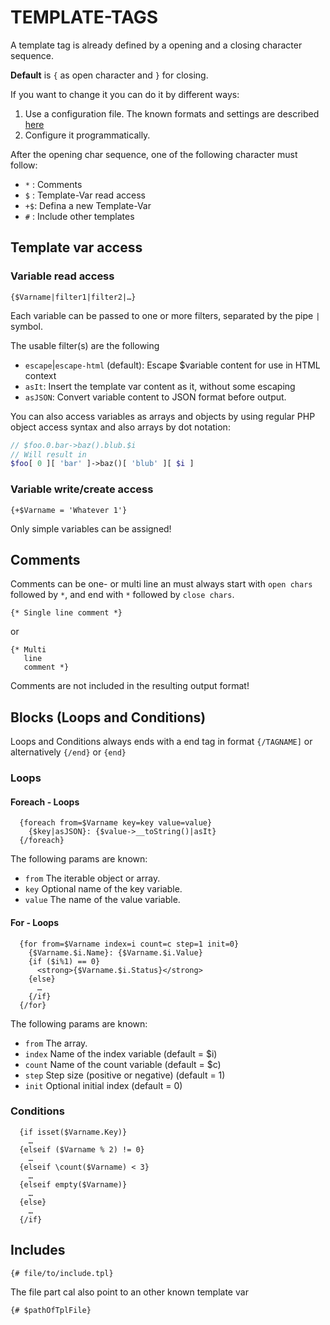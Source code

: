 # TEMPLATE-TAGS

A template tag is already defined by a opening and a closing character sequence.

**Default** is `{` as open character and `}` for closing.

If you want to change it you can do it by different ways:
 
1. Use a configuration file. The known formats and settings are described [here](/configuration-file.md)
2. Configure it programmatically.

After the opening char sequence, one of the following character must follow:

* `*` : Comments
* `$` : Template-Var read access
* `+$`: Defina a new Template-Var
* `#` : Include other templates


## Template var access


### Variable read access

```
{$Varname|filter1|filter2|…}
```

Each variable can be passed to one or more filters, separated by the pipe `|` symbol.

The usable filter(s) are the following

* `escape`|`escape-html` (default): Escape $variable content for use in HTML context
* `asIt`: Insert the template var content as it, without some escaping
* `asJSON`: Convert variable content to JSON format before output.

You can also access variables as arrays and objects by using regular PHP object access syntax
and also arrays by dot notation:

```php
// $foo.0.bar->baz().blub.$i
// Will result in
$foo[ 0 ][ 'bar' ]->baz()[ 'blub' ][ $i ]
```


### Variable write/create access

```
{+$Varname = 'Whatever 1'}
```

Only simple variables can be assigned!


## Comments

Comments can be one- or multi line an must always start with `open chars` followed by `*`,
and end with `*` followed by `close chars`.

```
{* Single line comment *}
```

or

```
{* Multi
   line
   comment *}
```

Comments are not included in the resulting output format!


## Blocks (Loops and Conditions)

Loops and Conditions always ends with a end tag in format `{/TAGNAME]` or alternatively `{/end}` or `{end}`


### Loops 

#### Foreach - Loops

```
  {foreach from=$Varname key=key value=value}
    {$key|asJSON}: {$value->__toString()|asIt}
  {/foreach}
```

The following params are known:

* `from`  The iterable object or array.
* `key`   Optional name of the key variable.
* `value` The name of the value variable.

#### For - Loops

```
  {for from=$Varname index=i count=c step=1 init=0}
    {$Varname.$i.Name}: {$Varname.$i.Value}
    {if ($i%1) == 0}
      <strong>{$Varname.$i.Status}</strong>
    {else}
      …
    {/if}
  {/for}
```

The following params are known:

* `from`  The array.
* `index` Name of the index variable (default = $i)
* `count` Name of the count variable (default = $c)
* `step`  Step size (positive or negative) (default = 1)
* `init`  Optional initial index (default = 0)


### Conditions

```
  {if isset($Varname.Key)}
    …
  {elseif ($Varname % 2) != 0}
    …
  {elseif \count($Varname) < 3}
    …
  {elseif empty($Varname)}
    …
  {else}
    …
  {/if}
```

## Includes

```
{# file/to/include.tpl}
```

The file part cal also point to an other known template var

```
{# $pathOfTplFile}
```
